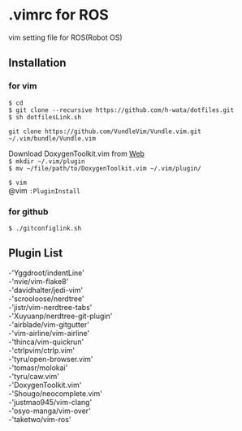 # .vimrc for ROS
vim setting file for ROS(Robot OS)  

## Installation
### for vim
`$ cd`  
`$ git clone --recursive https://github.com/h-wata/dotfiles.git`  
`$ sh dotfilesLink.sh`  

`git clone https://github.com/VundleVim/Vundle.vim.git ~/.vim/bundle/Vundle.vim`

Download DoxygenToolkit.vim from [Web](http://www.vim.org/scripts/script.php?script_id=987)   
`$ mkdir ~/.vim/plugin`  
`$ mv ~/file/path/to/DoxygenToolkit.vim ~/.vim/plugin/`  

`$ vim`  
@vim `:PluginInstall`  
### for github
`$ ./gitconfiglink.sh`

## Plugin List
-'Yggdroot/indentLine'  
-'nvie/vim-flake8'  
-'davidhalter/jedi-vim'  
-'scrooloose/nerdtree'  
-'jistr/vim-nerdtree-tabs'  
-'Xuyuanp/nerdtree-git-plugin'  
-'airblade/vim-gitgutter'  
-'vim-airline/vim-airline'  
-'thinca/vim-quickrun'  
-'ctrlpvim/ctrlp.vim'  
-'tyru/open-browser.vim'  
-'tomasr/molokai'  
-'tyru/caw.vim'  
-'DoxygenToolkit.vim'  
-'Shougo/neocomplete.vim'  
-'justmao945/vim-clang'  
-'osyo-manga/vim-over'  
-'taketwo/vim-ros'  

